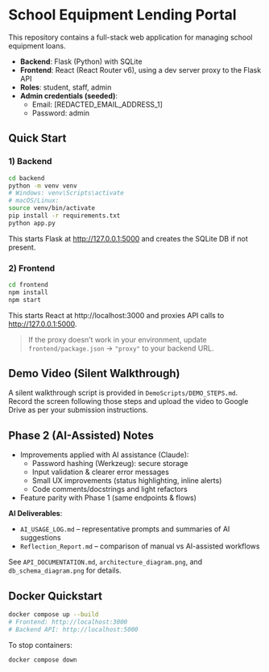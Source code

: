 # School Equipment Lending Portal

This repository contains a full-stack web application for managing school equipment loans.

- **Backend**: Flask (Python) with SQLite
- **Frontend**: React (React Router v6), using a dev server proxy to the Flask API
- **Roles**: student, staff, admin
- **Admin credentials (seeded)**:
  - Email: [REDACTED_EMAIL_ADDRESS_1]
  - Password: admin

## Quick Start

### 1) Backend
```bash
cd backend
python -m venv venv
# Windows: venv\Scripts\activate
# macOS/Linux:
source venv/bin/activate
pip install -r requirements.txt
python app.py
```
This starts Flask at http://127.0.0.1:5000 and creates the SQLite DB if not present.

### 2) Frontend
```bash
cd frontend
npm install
npm start
```
This starts React at http://localhost:3000 and proxies API calls to http://127.0.0.1:5000.

> If the proxy doesn’t work in your environment, update `frontend/package.json` → `"proxy"` to your backend URL.

## Demo Video (Silent Walkthrough)
A silent walkthrough script is provided in `DemoScripts/DEMO_STEPS.md`. Record the screen following those steps and upload the video to Google Drive as per your submission instructions.


## Phase 2 (AI-Assisted) Notes
- Improvements applied with AI assistance (Claude):
  - Password hashing (Werkzeug): secure storage
  - Input validation & clearer error messages
  - Small UX improvements (status highlighting, inline alerts)
  - Code comments/docstrings and light refactors
- Feature parity with Phase 1 (same endpoints & flows)

**AI Deliverables**:
- `AI_USAGE_LOG.md` – representative prompts and summaries of AI suggestions
- `Reflection_Report.md` – comparison of manual vs AI-assisted workflows

See `API_DOCUMENTATION.md`, `architecture_diagram.png`, and `db_schema_diagram.png` for details.


## Docker Quickstart

```bash
docker compose up --build
# Frontend: http://localhost:3000
# Backend API: http://localhost:5000
```

To stop containers:

```bash
docker compose down
```
